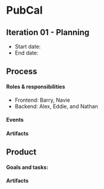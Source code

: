 # PubCal


## Iteration 01 - Planning

 * Start date: 
 * End date: 

## Process


#### Roles & responsibilities

  * Frontend: Barry, Navie
  * Backend: Alex, Eddie, and Nathan


#### Events



#### Artifacts


## Product

#### Goals and tasks:



#### Artifacts

